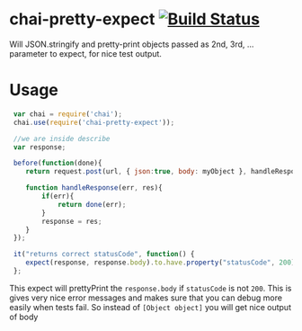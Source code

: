 chai-pretty-expect [![Build Status](https://travis-ci.org/e-conomic/chai-pretty-expect.svg?branch=master)](https://travis-ci.org/e-conomic/chai-pretty-expect)
==================

Will JSON.stringify and pretty-print objects passed as 2nd, 3rd, ... parameter to expect, for nice test output.

Usage
=====

```js
 var chai = require('chai');
 chai.use(require('chai-pretty-expect'));

 //we are inside describe
 var response;

 before(function(done){
    return request.post(url, { json:true, body: myObject }, handleResponse); //post invalid json

    function handleResponse(err, res){
        if(err){
            return done(err);
        }
        response = res;
    }
 });

 it("returns correct statusCode", function() {
    expect(response, response.body).to.have.property("statusCode", 200);
 };

```

 This expect will prettyPrint the `response.body` if `statusCode` is not `200`. This is gives very nice error messages and makes sure that you can debug more easily when tests fail.
 So instead of `[Object object]` you will get nice output of body

